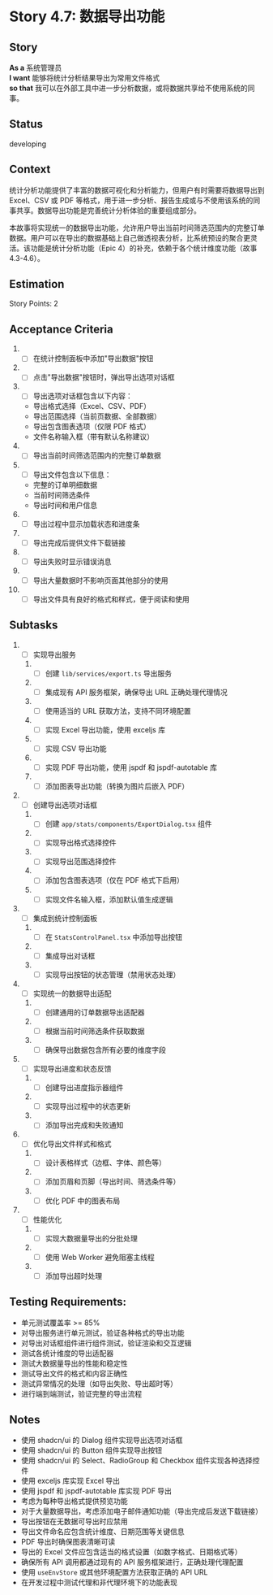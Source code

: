 # Story 4.7: 数据导出功能

## Story

**As a** 系统管理员  
**I want** 能够将统计分析结果导出为常用文件格式  
**so that** 我可以在外部工具中进一步分析数据，或将数据共享给不使用系统的同事。

## Status

developing

## Context

统计分析功能提供了丰富的数据可视化和分析能力，但用户有时需要将数据导出到 Excel、CSV 或 PDF 等格式，用于进一步分析、报告生成或与不使用该系统的同事共享。数据导出功能是完善统计分析体验的重要组成部分。

本故事将实现统一的数据导出功能，允许用户导出当前时间筛选范围内的完整订单数据。用户可以在导出的数据基础上自己做透视表分析，比系统预设的聚合更灵活。该功能是统计分析功能（Epic 4）的补充，依赖于各个统计维度功能（故事 4.3-4.6）。

## Estimation

Story Points: 2

## Acceptance Criteria

1. - [ ] 在统计控制面板中添加"导出数据"按钮
2. - [ ] 点击"导出数据"按钮时，弹出导出选项对话框
3. - [ ] 导出选项对话框包含以下内容：
   - 导出格式选择（Excel、CSV、PDF）
   - 导出范围选择（当前页数据、全部数据）
   - 导出包含图表选项（仅限 PDF 格式）
   - 文件名称输入框（带有默认名称建议）
4. - [ ] 导出当前时间筛选范围内的完整订单数据
5. - [ ] 导出文件包含以下信息：
   - 完整的订单明细数据
   - 当前时间筛选条件
   - 导出时间和用户信息
6. - [ ] 导出过程中显示加载状态和进度条
7. - [ ] 导出完成后提供文件下载链接
8. - [ ] 导出失败时显示错误消息
9. - [ ] 导出大量数据时不影响页面其他部分的使用
10. - [ ] 导出文件具有良好的格式和样式，便于阅读和使用

## Subtasks

1. - [ ] 实现导出服务
   1. - [ ] 创建 `lib/services/export.ts` 导出服务
   2. - [ ] 集成现有 API 服务框架，确保导出 URL 正确处理代理情况
   3. - [ ] 使用适当的 URL 获取方法，支持不同环境配置
   4. - [ ] 实现 Excel 导出功能，使用 exceljs 库
   5. - [ ] 实现 CSV 导出功能
   6. - [ ] 实现 PDF 导出功能，使用 jspdf 和 jspdf-autotable 库
   7. - [ ] 添加图表导出功能（转换为图片后嵌入 PDF）
2. - [ ] 创建导出选项对话框
   1. - [ ] 创建 `app/stats/components/ExportDialog.tsx` 组件
   2. - [ ] 实现导出格式选择控件
   3. - [ ] 实现导出范围选择控件
   4. - [ ] 添加包含图表选项（仅在 PDF 格式下启用）
   5. - [ ] 实现文件名输入框，添加默认值生成逻辑
3. - [ ] 集成到统计控制面板
   1. - [ ] 在 `StatsControlPanel.tsx` 中添加导出按钮
   2. - [ ] 集成导出对话框
   3. - [ ] 实现导出按钮的状态管理（禁用状态处理）
4. - [ ] 实现统一的数据导出适配
   1. - [ ] 创建通用的订单数据导出适配器
   2. - [ ] 根据当前时间筛选条件获取数据
   3. - [ ] 确保导出数据包含所有必要的维度字段
5. - [ ] 实现导出进度和状态反馈
   1. - [ ] 创建导出进度指示器组件
   2. - [ ] 实现导出过程中的状态更新
   3. - [ ] 添加导出完成和失败通知
6. - [ ] 优化导出文件样式和格式
   1. - [ ] 设计表格样式（边框、字体、颜色等）
   2. - [ ] 添加页眉和页脚（导出时间、筛选条件等）
   3. - [ ] 优化 PDF 中的图表布局
7. - [ ] 性能优化
   1. - [ ] 实现大数据量导出的分批处理
   2. - [ ] 使用 Web Worker 避免阻塞主线程
   3. - [ ] 添加导出超时处理

## Testing Requirements:

- 单元测试覆盖率 >= 85%
- 对导出服务进行单元测试，验证各种格式的导出功能
- 对导出对话框组件进行组件测试，验证渲染和交互逻辑
- 测试各统计维度的导出适配器
- 测试大数据量导出的性能和稳定性
- 测试导出文件的格式和内容正确性
- 测试异常情况的处理（如导出失败、导出超时等）
- 进行端到端测试，验证完整的导出流程

## Notes

- 使用 shadcn/ui 的 Dialog 组件实现导出选项对话框
- 使用 shadcn/ui 的 Button 组件实现导出按钮
- 使用 shadcn/ui 的 Select、RadioGroup 和 Checkbox 组件实现各种选择控件
- 使用 exceljs 库实现 Excel 导出
- 使用 jspdf 和 jspdf-autotable 库实现 PDF 导出
- 考虑为每种导出格式提供预览功能
- 对于大量数据导出，考虑添加电子邮件通知功能（导出完成后发送下载链接）
- 导出按钮在无数据可导出时应禁用
- 导出文件命名应包含统计维度、日期范围等关键信息
- PDF 导出时确保图表清晰可读
- 导出的 Excel 文件应包含适当的格式设置（如数字格式、日期格式等）
- 确保所有 API 调用都通过现有的 API 服务框架进行，正确处理代理配置
- 使用 `useEnvStore` 或其他环境配置方法获取正确的 API URL
- 在开发过程中测试代理和非代理环境下的功能表现

